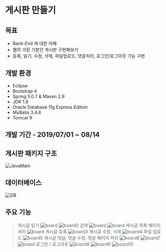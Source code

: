# 게시판 만들기
## 목표
- Back-End 에 대한 이해
- 웹의 가장 기본인 게시판 구현해보기
- 등록, 읽기, 수정, 삭제, 파일업로드, 댓글처리, 로그인/로그아웃 기능 구현
## 개발 환경
- Eclipse
- Bootstrap 4
- Spring 5.0.7 & Maven 2.9
- JDK 1.8
- Oracle Database 11g Express Edition
- MyBatis 3.4.6
- Tomcat 9
## 개발 기간 - 2019/07/01 ~ 08/14
## 게시판 패키지 구조
![JavaMain](./md_resources/c1.PNG)
## 데이터베이스
![DB](./md_resources/d1.PNG)
## 주요 기능
> 게시글 읽기
![board](./md_resources/board.PNG)
![board2](./md_resources/read.PNG)
> 검색
![board](./md_resources/search.PNG)
![board](./md_resources/search2.PNG)
> 게시글 목록 페이지 처리
![board](./md_resources/page.PNG)
> 게시글 등록
![board3](./md_resources/register.PNG)
> 게시글 수정, 삭제
![board4](./md_resources/modify.PNG)
> 파일 업로드
![board5](./md_resources/file.PNG)
> 게시글 댓글, 댓글 수정, 댓글 페이지 처리
![board6](./md_resources/reply.PNG)
![board7](./md_resources/replymodify.PNG)
![board](./md_resources/replypage.PNG)
> 로그인 / 로그아웃
![board8](./md_resources/login2.PNG)
![board9](./md_resources/login.PNG)
![board10](./md_resources/logout.PNG)

